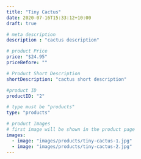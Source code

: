 ```yaml
---
title: "Tiny Cactus"
date: 2020-07-16T15:33:12+10:00
draft: true

# meta description
description : "cactus description"

# product Price
price: "$24.95"
priceBefore: ""

# Product Short Description
shortDescription: "cactus short description"

#product ID
productID: "2"

# type must be "products"
type: "products"

# product Images
# first image will be shown in the product page
images:
  - image: "images/products/tiny-cactus-1.jpg"
  - image: "images/products/tiny-cactus-2.jpg"
---
```

